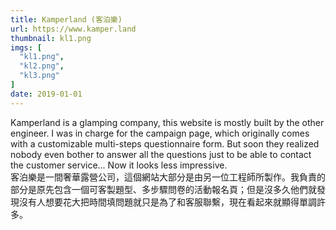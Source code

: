 ```yaml
---
title: Kamperland (客泊樂)
url: https://www.kamper.land
thumbnail: kl1.png
imgs: [
  "kl1.png",
  "kl2.png",
  "kl3.png"
]
date: 2019-01-01
---
```

Kamperland is a glamping company, this website is mostly built by the other engineer. I was in charge for the campaign page, which originally comes with a customizable multi-steps questionnaire form. But soon they realized nobody even bother to answer all the questions just to be able to contact the customer service... Now it looks less impressive.<br/>
客泊樂是一間奢華露營公司，這個網站大部分是由另一位工程師所製作。我負責的部分是原先包含一個可客製題型、多步驟問卷的活動報名頁；但是沒多久他們就發現沒有人想要花大把時間填問題就只是為了和客服聯繫，現在看起來就顯得單調許多。